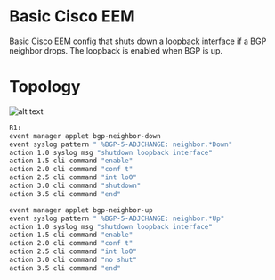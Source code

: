 # Basic Cisco EEM
Basic Cisco EEM config that shuts down a loopback interface if a BGP neighbor drops. The loopback is enabled when BGP is up.

# Topology
![alt text](https://github.com/jwrightazure/lab/blob/master/cisco-eem-basic/basic-eem.png)

```bash
R1:
event manager applet bgp-neighbor-down
event syslog pattern " %BGP-5-ADJCHANGE: neighbor.*Down" 
action 1.0 syslog msg "shutdown loopback interface"
action 1.5 cli command "enable"
action 2.0 cli command "conf t"
action 2.5 cli command "int lo0"
action 3.0 cli command "shutdown"
action 3.5 cli command "end"

event manager applet bgp-neighbor-up
event syslog pattern " %BGP-5-ADJCHANGE: neighbor.*Up" 
action 1.0 syslog msg "shutdown loopback interface"
action 1.5 cli command "enable"
action 2.0 cli command "conf t"
action 2.5 cli command "int lo0"
action 3.0 cli command "no shut"
action 3.5 cli command "end"
```
